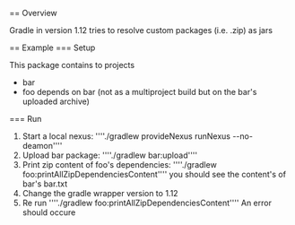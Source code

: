 == Overview

Gradle in version 1.12 tries to resolve custom packages (i.e. .zip) as jars

== Example
=== Setup

This package contains to projects
 - bar
 - foo depends on bar (not as a multiproject build but on the bar's uploaded archive)

=== Run
 1. Start a local nexus: ''''./gradlew provideNexus runNexus --no-deamon''''
 2. Upload bar package: ''''./gradlew bar:upload''''
 3. Print zip content of foo's dependencies: ''''./gradlew foo:printAllZipDependenciesContent''''
 	you should see the content's of bar's bar.txt
 4. Change the gradle wrapper version to 1.12
 5. Re run ''''./gradlew foo:printAllZipDependenciesContent''''
 	An error should occure
